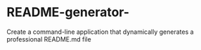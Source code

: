 # README-generator-
Create a command-line application that dynamically generates a professional README.md file 
